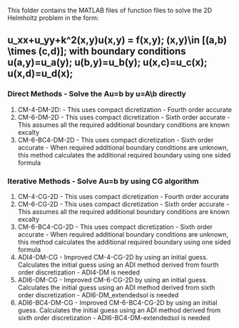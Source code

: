 
This folder contains the MATLAB files of function files to solve the 2D Helmholtz problem in the form:
## u_xx+u_yy+k^2(x,y)u(x,y) = f(x,y); (x,y)\in [(a,b) \times (c,d)]; with boundary conditions u(a,y)=u_a(y); u(b,y)=u_b(y); u(x,c)=u_c(x);  u(x,d)=u_d(x);
### Direct Methods - Solve the Au=b by u=A\b directly
1. CM-4-DM-2D: - This uses compact dicretization - Fourth order accurate
2. CM-6-DM-2D - This uses compact dicretization - Sixth order accurate - This assumes all the required additional boundary conditions are known excalty
3. CM-6-BC4-DM-2D - This uses compact dicretization - Sixth order accurate - When required additional boundary conditions are unknown, this method calculates the additional required boundary using one sided formula
### Iterative Methods - Solve Au=b by using CG algorithm
1. CM-4-CG-2D - This uses compact dicretization - Fourth order accurate
2. CM-6-CG-2D - This uses compact dicretization - Sixth order accurate - This assumes all the required additional boundary conditions are known excalty
3. CM-6-BC4-CG-2D - This uses compact dicretization - Sixth order accurate - When required additional boundary conditions are unknown, this method calculates the additional required boundary using one sided formula
4. ADI4-DM-CG - Improved CM-4-CG-2D by using an initial guess. Calculates the initial guess using an ADI method derived from fourth order discretization - ADI4-DM is needed
5. ADI6-DM-CG - Improved CM-6-CG-2D by using an initial guess. Calculates the initial guess using an ADI method derived from sixth order discretization - ADI6-DM_extendedsol is needed
6. ADI6-BC4-DM-CG - Improved CM-6-BC4-CG-2D by using an initial guess. Calculates the initial guess using an ADI method derived from sixth order discretization - ADI6-BC4-DM-extendedsol is needed
